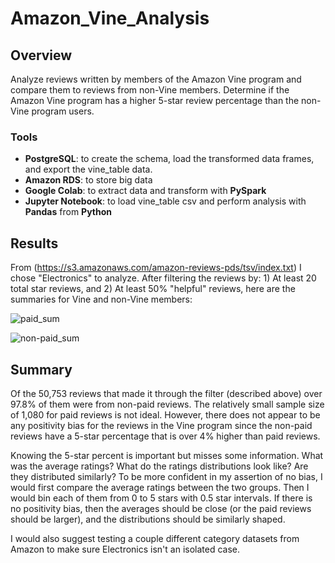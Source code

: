 # Amazon_Vine_Analysis

## Overview
Analyze reviews written by members of the Amazon Vine program and compare them to reviews from non-Vine members. Determine if the Amazon Vine program has a higher 5-star review percentage than the non-Vine program users. 

### Tools
- **PostgreSQL**: to create the schema, load the transformed data frames, and export the vine_table data.
- **Amazon RDS**: to store big data 
- **Google Colab**: to extract data and transform with **PySpark**
- **Jupyter Notebook**: to load vine_table csv and perform analysis with **Pandas** from **Python**


## Results
From (https://s3.amazonaws.com/amazon-reviews-pds/tsv/index.txt) I chose "Electronics" to analyze. After filtering the reviews by: 1) At least 20 total star reviews, and 2) At least 50% "helpful" reviews, here are the summaries for Vine and non-Vine members:

![paid_sum](https://user-images.githubusercontent.com/30487641/139776716-ad5b07e6-2282-4620-91e2-f95ddf0622a1.PNG)

![non-paid_sum](https://user-images.githubusercontent.com/30487641/139776724-21d8085d-529a-4463-ba9b-d5ea57f28913.PNG)

## Summary
Of the 50,753 reviews that made it through the filter (described above) over 97.8% of them were from non-paid reviews. The relatively small sample size of 1,080 for paid reviews is not ideal. However, there does not appear to be any positivity bias for the reviews in the Vine program since the non-paid reviews have a 5-star percentage that is over 4% higher than paid reviews.

Knowing the 5-star percent is important but misses some information. What was the average ratings? What do the ratings distributions look like? Are they distributed similarly? To be more confident in my assertion of no bias, I would first compare the average ratings between the two groups. Then I would bin each of them from 0 to 5 stars with 0.5 star intervals. If there is no positivity bias, then the averages should be close (or the paid reviews should be larger), and the distributions should be similarly shaped.

I would also suggest testing a couple different category datasets from Amazon to make sure Electronics isn't an isolated case.
